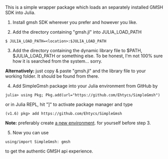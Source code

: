 This is a simple wrapper package which loads an separately installed GMSH SDK into Julia.

1. Install gmsh SDK wherever you prefer and however you like.

2. Add the directory containing "gmsh.jl" into JULIA_LOAD_PATH
```
$ JULIA_LOAD_PATH=<location>:$JULIA_LOAD_PATH
```

3. Add the directory containing the dynamic library file to $PATH, $JULIA_LOAD_PATH or something else. To be honest, I'm not 100% sure how it is searched from the system... sorry.

**Alternatively:** just copy & paste "gmsh.jl" and the library file to your working folder. It should be found from there.

4. Add SimpleGmsh package into your Julia environment from GitHub by 
```
julia> using Pkg; Pkg.add(url="https://github.com/Ehtycs/SimpleGmsh")
``` 
or in Julia REPL, hit "]" to activate package manager and type
```
(v1.6) pkg> add https://github.com/Ehtycs/SimpleGmsh
```

**Note:** preferably create [a new environment](https://pkgdocs.julialang.org/v1.2/environments/). for yourself before step 3.

5. Now you can use 
```
using/import SimpleGmsh: gmsh
``` 
to get the authentic GMSH api experience.
